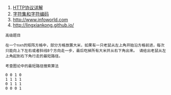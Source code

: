 1. [HTTP协议详解](https://yq.aliyun.com/articles/60609?spm=5176.100239.blogcont34511.138.cuZaUD)
2. [字符集和字符编码](http://yq.aliyun.com/articles/34511?spm=5176.100240.searchblog.69.TFDWtr)
3.  http://www.infoworld.com
4.  http://lingxiankong.github.io/

```
高级题目

在一个nxn的矩阵方格中，部分方格放置大米，如果有一只老鼠从左上角开始沿方格前进，每次只能向上下左右或者斜线8个方向走一步，最后吃掉所有大米并从右下角出来。 请给出老鼠从左上角起到右下角行走的最短路径。

考查图论中的最短路径搜索算法

0 0 1 0
1 1 1 1
0 1 1 1
0 0 0 1
```




